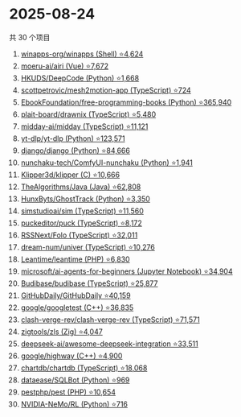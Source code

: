 # 2025-08-24

共 30 个项目

<!-- BEGIN GITHUB -->
<!-- 最后更新时间 2025-08-24 21:17:54 +0800 -->
1. [winapps-org/winapps (Shell) ⭐4,624](https://github.com/winapps-org/winapps)
1. [moeru-ai/airi (Vue) ⭐7,672](https://github.com/moeru-ai/airi)
1. [HKUDS/DeepCode (Python) ⭐1,668](https://github.com/HKUDS/DeepCode)
1. [scottpetrovic/mesh2motion-app (TypeScript) ⭐724](https://github.com/scottpetrovic/mesh2motion-app)
1. [EbookFoundation/free-programming-books (Python) ⭐365,940](https://github.com/EbookFoundation/free-programming-books)
1. [plait-board/drawnix (TypeScript) ⭐5,480](https://github.com/plait-board/drawnix)
1. [midday-ai/midday (TypeScript) ⭐11,121](https://github.com/midday-ai/midday)
1. [yt-dlp/yt-dlp (Python) ⭐123,571](https://github.com/yt-dlp/yt-dlp)
1. [django/django (Python) ⭐84,666](https://github.com/django/django)
1. [nunchaku-tech/ComfyUI-nunchaku (Python) ⭐1,941](https://github.com/nunchaku-tech/ComfyUI-nunchaku)
1. [Klipper3d/klipper (C) ⭐10,666](https://github.com/Klipper3d/klipper)
1. [TheAlgorithms/Java (Java) ⭐62,808](https://github.com/TheAlgorithms/Java)
1. [HunxByts/GhostTrack (Python) ⭐3,350](https://github.com/HunxByts/GhostTrack)
1. [simstudioai/sim (TypeScript) ⭐11,560](https://github.com/simstudioai/sim)
1. [puckeditor/puck (TypeScript) ⭐8,172](https://github.com/puckeditor/puck)
1. [RSSNext/Folo (TypeScript) ⭐32,011](https://github.com/RSSNext/Folo)
1. [dream-num/univer (TypeScript) ⭐10,276](https://github.com/dream-num/univer)
1. [Leantime/leantime (PHP) ⭐6,830](https://github.com/Leantime/leantime)
1. [microsoft/ai-agents-for-beginners (Jupyter Notebook) ⭐34,904](https://github.com/microsoft/ai-agents-for-beginners)
1. [Budibase/budibase (TypeScript) ⭐25,877](https://github.com/Budibase/budibase)
1. [GitHubDaily/GitHubDaily ⭐40,159](https://github.com/GitHubDaily/GitHubDaily)
1. [google/googletest (C++) ⭐36,835](https://github.com/google/googletest)
1. [clash-verge-rev/clash-verge-rev (TypeScript) ⭐71,571](https://github.com/clash-verge-rev/clash-verge-rev)
1. [zigtools/zls (Zig) ⭐4,047](https://github.com/zigtools/zls)
1. [deepseek-ai/awesome-deepseek-integration ⭐33,511](https://github.com/deepseek-ai/awesome-deepseek-integration)
1. [google/highway (C++) ⭐4,900](https://github.com/google/highway)
1. [chartdb/chartdb (TypeScript) ⭐18,068](https://github.com/chartdb/chartdb)
1. [dataease/SQLBot (Python) ⭐969](https://github.com/dataease/SQLBot)
1. [pestphp/pest (PHP) ⭐10,654](https://github.com/pestphp/pest)
1. [NVIDIA-NeMo/RL (Python) ⭐716](https://github.com/NVIDIA-NeMo/RL)
<!-- END GITHUB -->